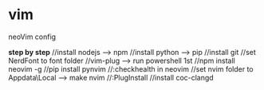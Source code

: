# vim
neoVim config

****step by step****
//install nodejs --> npm
//install python --> pip
//install git
//set NerdFont to font folder
//vim-plug --> run powershell 1st
//npm install neovim -g
//pip install pynvim
//:checkhealth in neovim
//set nvim folder to Appdata\Local  --> make nvim
//:PlugInstall
//install coc-clangd
